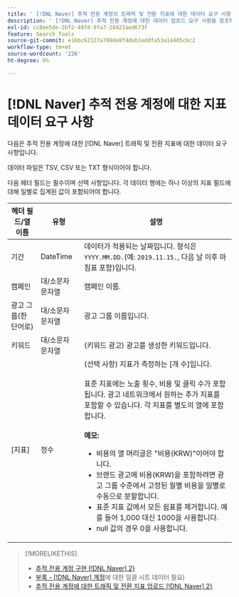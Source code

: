 ```yaml
---
title: ' [!DNL Naver] 추적 전용 계정의 트래픽 및 전환 지표에 대한 데이터 요구 사항'
description: ' [!DNL Naver] 추적 전용 계정에 대한 데이터 업로드 요구 사항을 참조하십시오.'
exl-id: cc8ee5de-2bf2-48fd-9fa7-28421aed673f
feature: Search Tools
source-git-commit: e16bc62127a708de8f4deb1eddfa53a14405cbc2
workflow-type: tm+mt
source-wordcount: '226'
ht-degree: 0%

---
```


# [!DNL Naver] 추적 전용 계정에 대한 지표 데이터 요구 사항

다음은 추적 전용 계정에 대한 [!DNL Naver] 트래픽 및 전환 지표에 대한 데이터 요구 사항입니다.

데이터 파일은 TSV, CSV 또는 TXT 형식이어야 합니다.

다음 헤더 필드는 필수이며 선택 사항입니다. 각 데이터 행에는 하나 이상의 지표 필드에 대해 일별로 집계된 값이 포함되어야 합니다.

| 헤더 필드/열 이름 | 유형 | 설명 |
| ---- | ---- | ---- |
| 기간 | DateTime | 데이터가 적용되는 날짜입니다. 형식은 `YYYY.MM.DD.`(예: `2019.11.15.`, 다음 날 이후 마침표 포함)입니다. |
| 캠페인 | 대/소문자 문자열 | 캠페인 이름. |
| 광고 그룹(한 단어로) | 대/소문자 문자열 | 광고 그룹 이름입니다. |
| 키워드 | 대/소문자 문자열 | (키워드 광고) 광고를 생성한 키워드입니다. |
| [지표] | 정수 | (선택 사항) 지표가 측정하는 [개 수]입니다.</br><br>표준 지표에는 노출 횟수, 비용 및 클릭 수가 포함됩니다. 광고 네트워크에서 원하는 추가 지표를 포함할 수 있습니다. 각 지표를 별도의 열에 포함합니다.<br><br><b>메모:</b><ul><li>비용의 열 머리글은 &quot;비용(KRW)&quot;이어야 합니다.</li><li>브랜드 광고에 비용(KRW)을 포함하려면 광고 그룹 수준에서 고정된 월별 비용을 일별로 수동으로 분할합니다.</li><li>표준 지표 값에서 모든 쉼표를 제거합니다. 예를 들어 1,000 대신 1000을 사용합니다.</li><li>null 값의 경우 0을 사용합니다.</li></ul> |

>[!MORELIKETHIS]
>
>* [추적 전용 계정 구현 [!DNL Naver] 2&rbrace;](/help/search-social-commerce/campaign-management/naver-tracking-only-account-implement.md)
>* [부록 - [!DNL Naver] 계정](/help/search-social-commerce/campaign-management/bulksheets/bulksheet-data-formats/bulksheet-data-naver.md)에 대한 일괄 시트 데이터 필요)
>* [추적 전용 계정에 대한 트래픽 및 전환 지표 업로드 [!DNL Naver] 2&rbrace;](/help/search-social-commerce/tools/metrics-upload-tracking-campaigns/naver-tracking-campaigns-upload-metrics.md)
